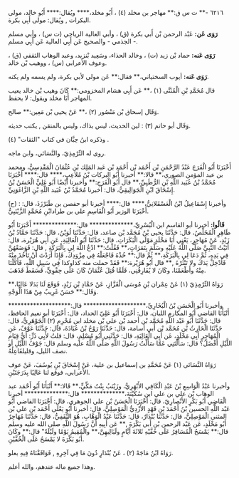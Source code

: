 ٦٢١٦ -** ت س ق:** مهاجر بن مخلد (٤) ، أَبُو مخلد،**** ويُقال:**** أَبُو خالد، مولى البكرات , ويُقال: مولى أَبِي بكرة.

**رَوَى عَن:** عَبْد الرحمن بْن أَبي بكرة (ق) ، وأبي العالية الرياحي (ت س) ، وأبي مسلم الجذمي - والصحيح عَن أَبِي العالية عَن أَبِي مسلم -.

**رَوَى عَنه:** حماد بْن زيد (ت) ، وخالد الحذاء، وسَعِيد بْنزيد، وعبد الوهاب الثقفي (ق) ، وعوف الأعرابي (س) ، ووهيب بْن خالد.

**رَوَى عَنه:** أيوب السختياني،** فقال:** عَن مولى لأبي بكرة، ولم يسمه ولم يكنه.

قال مُحَمَّدِ بْنِ الْمُثَنَّى (١) ،** عَن أَبِي هشام المخزومي:** كَانَ وهيب بْن خالد يعيب المهاجر أَبَا مخلد ويقول: لا يحفظ.

وَقَال إسحاق بْن مَنْصُور (٢) ،** عَنْ يحيى بْن مَعِين:** صالح.

وَقَال أبو حاتم (٣) : لين الحديث، ليس بذاك، وليس بالمتقن , يكتب حديثه.

وذكره ابنُ حِبَّان في كتاب "الثقات" (٤) .

روى له التِّرْمِذِيّ، والنَّسَائي، وابن ماجه.

أَخْبَرَنَا أَبُو الْفَرَجَ عَبْدُ الرَّحْمَنِ بْن أَحْمَد بْن أَحْمَد بْن عَبد المَلِك بْنِ عُثْمَانَ الْمَقْدِسِيُّ، ومحمد بن عبد المؤمن الصوري،** قالا:** أخبرنا أَبُو البركات بْنُ مُلاعِبٍ،**** قال:**** أَخْبَرَنَا مُحَمَّدُ بْنُ عُبَيد اللَّهِ بْنِ الرُّطَبِيِّ،** قال أَبُو الْفَرَجِ:** وأخبرنا أَيْضًا أَبُو عَلِيٍّ الْحَسَنُ بْنُ إِسْحَاقَ ابْنِ الْجَوَالِيقِيُّ، قال: أخبرنا مُحَمَّدُ بْنُ عُبَيد اللَّهِ بْنِ الزَّاغَوَنِيِّ.

(ح) : وأخبرنا إِسْمَاعِيلُ ابْنُ الْعَسْقَلانِيُّ،**** قال:**** أخبرنا أبو حفصن بن طَبَرْزَذَ، قال: أَخْبَرَنَا الوزير أَبُو الْقَاسِمِ علي بن طرادابْنِ مُحَمَّدٍ الزَّيْنَبِيُّ.

**قَالُوا:** أخبرنا أبو القاسم ابن الْبُسْرِيِّ،************** قال:************** أَخْبَرَنَا أَبُو طَاهِرٍ الْمُخَلِّصُ، قال: حَدَّثَنَا يحيى بْنُ مُحَمَّد بْن صاعد، قال: حَدَّثَنَا لُوَيْنُ، قال: حَدَّثَنَا حَمَّادُ بْنُ زَيْدٍ، عَنْ مُهَاجِرٍ، يَعْنِي أَبَا مَخْلَدٍ مَوْلَى الْبَكَرَاتِ، قال: حَدَّثَنَا أَبُو الْعَالِيَةِ، عَن أَبِي هُرَيْرة، قال: أَتَيْتُ النَّبِيَّ صَلَّى اللَّهُ عَلَيْهِ وسَلَّمَ بِتَمَرَاتٍ،** فَقُلْتُ:** ادْعُ اللَّهَ لِي بِالْبَرَكَةِ , قال: فَوَضَعْهُنَّ فِي يَدِهِ، ثُمَّ دَعَا لِي بِالْبَرَكَةِ،** ثُمَّ قال:** خُذْهُ فَاجْعَلْهُ فِي مِزْوَدِكَ، فَإِذَا أَرَدْتَ أَنْ تَأْخُذَ مِنْهُ فَأَدْخِلْ يَدَكَ ولا تَنْثُرْهُ ,** قال أَبُو هُرَيْرة:** فَقَدْ حملت منه كذاوكذا فِي سَبِيلِ اللَّهِ، فَأَكَلْنَا مِنْهُ وأَطْعَمْنَا، وكَانَ لا يُفَارِقُنِي، فَلَمَّا قُتِلَ عُثْمَانُ كَانَ عَلَى حِقْوِيٍّ، فَسَقَطَ فَذَهَبَ.

رَوَاهُ التِّرْمِذِيّ (١) عَنْ عِمْران بْنِ مُوسَى الْقَزَّازِ، عَنْ حَمَّادِ بْنِ زَيْدٍ، فَوَقَعَ لَنَا بَدَلا عَالِيًا،** وَقَال:** حَسَنٌ غَرِيبٌ مِنْ هَذَا الْوَجْهِ.

وأخبرنا أَبُو الْحَسَنِ بْنُ الْبُخَارِيِّ،******************** قال:******************** أَنْبَأَنَا القاضي أَبُو المكارم اللبان، قال: أَخْبَرَنَا أَبُو عَلِيّ الحداد، قال: أَخْبَرَنَا أبو نعيم الحافظ، قال: حَدَّثَنَا أَبُو عَبْد اللَّهِ مُحَمَّد بْن أحمد بْن علي بْن مخلد ابن مُحْرِمٍ (٢) الْجَوْهَرِيُّ، قال: حَدَّثَنَا الْحَارِثُ بْن مُحَمَّد بْن أَبي أسامة، قال: حَدَّثَنَا رَوْحُ بْنُ عُبَادَةَ، قال: حَدَّثَنَا عَوْفٌ، عَنِ الْمُهَاجِرِ أَبِي مَخْلَدٍ، عَن أَبِي الْعَالِيَةِ، قال: حَدَّثَنِي أَبُو مُسْلِمٍ، قال: قلتُ لأَبِي ذَرٍّ: أَيُّ قِيَامِ اللَّيْلِ أَفْضَلُ؟ قال: سَأَلْتَنِي عَمَّا سَأَلْتُ رَسُولَ اللَّهِ صَلَّى اللَّهُ عليه وسلم قال: جَوْفُ اللَّيْلِ أو نصف الليل، وقليلفَاعِلُهُ.

رَوَاهُ النَّسَائي (١) عَنْ مُحَمَّدِ بن إسماعيل بن علية، عَنْ إِسْحَاقَ بْنِ يُوسُفَ، عَنْ عوف الأعرابي، فوقع لنا عَالِيًا بِدَرَجَتَيْنِ.

وأخبرنا عَبْدُ الْوَاسِعِ بْنُ عَبْدِ الْكَافِي الأَبْهَرِيُّ، وزَيْنَبُ بِنْتُ مَكِّيٍّ،** قَالا:** أَنْبَأَنَا أَبُو أَحْمَد عبد الوهاب بْن علي بن علي ابن سُكَيْنَةَ،************** قال:************** أخبرنا الْقَاضِي أَبُو بَكْرٍ الأَنْصارِيّ، قال: أَخْبَرَنَا الْحَسَنُ بْن علي الجوهري، قال: أَخْبَرَنَا القاضي أَبُو عَبْد اللَّهِ الحسين بْنُ أَحْمَدَ بْنِ فَهْدٍ الأَزْدِيُّ الْمَوْصِلِيُّ، قال: أخبرنا أَبُو يَعْلَى أَحْمَد بْن علي بْن المثنى الْمَوْصِلِيُّ، قال: حَدَّثَنَا بُنْدَارٌ، قال: حَدَّثَنَا عَبْدُ الْوَهَّابِ، هُوَ الثَّقَفِيُّ، قال: حَدَّثَنَا مُهَاجِرٌ أَبُو مَخْلَدٍ، عَن عَبْد الرحمن بْن أَبي بَكْرَةَ ,** عَن أَبِيهِ أَنَّ رَسُولَ اللَّهِ صلى الله عليه وسلم قال:** يَمْسَحُ الْمُسَافِرُ عَلَى خُفَّيْهِ ثَلاثَةَ أَيَّامٍ ولَيَالِيهِنَّ،** والْمُقِيمُ يَوْمًا ولَيْلَةً" قال:** وكَانَ أَبُو بَكْرَةَ لا يَمْسَحُ عَلَى الْخُفَّيْنِ.

رَوَاهُ ابْنُ مَاجَهْ (٢) ، عَنْ بُنْدَارٍ دُونَ مَا فِي آخِرِهِ , فَوَافَقْنَاهُ فِيهِ بعلو.

وهذا جميع ماله عندهم، والله أعلم.